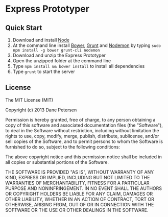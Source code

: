 # Express Prototyper

## Quick Start

1. Download and install [Node](http://nodejs.org)
1. At the command line install [Bower](http://bower.io), [Grunt](http://gruntjs.com) and [Nodemon](https://github.com/remy/nodemon) by typing `sudo npm install -g bower grunt-cli nodemon`
1. Download and unzip the Express Prototyper
1. Open the unzipped folder at the command line
1. Type `npm install && bower install` to install all dependencies
1. Type `grunt` to start the server

## License

The MIT License (MIT)

Copyright (c) 2013 Dane Petersen

Permission is hereby granted, free of charge, to any person obtaining a copy
of this software and associated documentation files (the "Software"), to deal
in the Software without restriction, including without limitation the rights
to use, copy, modify, merge, publish, distribute, sublicense, and/or sell
copies of the Software, and to permit persons to whom the Software is
furnished to do so, subject to the following conditions:

The above copyright notice and this permission notice shall be included in
all copies or substantial portions of the Software.

THE SOFTWARE IS PROVIDED "AS IS", WITHOUT WARRANTY OF ANY KIND, EXPRESS OR
IMPLIED, INCLUDING BUT NOT LIMITED TO THE WARRANTIES OF MERCHANTABILITY,
FITNESS FOR A PARTICULAR PURPOSE AND NONINFRINGEMENT. IN NO EVENT SHALL THE
AUTHORS OR COPYRIGHT HOLDERS BE LIABLE FOR ANY CLAIM, DAMAGES OR OTHER
LIABILITY, WHETHER IN AN ACTION OF CONTRACT, TORT OR OTHERWISE, ARISING FROM,
OUT OF OR IN CONNECTION WITH THE SOFTWARE OR THE USE OR OTHER DEALINGS IN
THE SOFTWARE.
